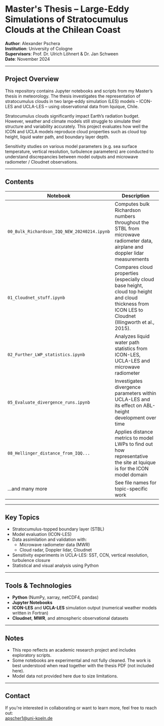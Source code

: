 # Master's Thesis – Large-Eddy Simulations of Stratocumulus Clouds at the Chilean Coast

**Author**: Alexander Pschera  
**Institution**: University of Cologne  
**Supervisors**: Prof. Dr. Ulrich Löhnert & Dr. Jan Schween  
**Date**: November 2024  

---

## Project Overview

This repository contains Jupyter notebooks and scripts from my Master’s thesis in meteorology. The thesis investigates the representation of stratocumulus clouds in two large-eddy simulation (LES) models – ICON-LES and UCLA-LES – using observational data from Iquique, Chile.

Stratocumulus clouds significantly impact Earth’s radiation budget. However, weather and climate models still struggle to simulate their structure and variability accurately. This project evaluates how well the ICON and UCLA models reproduce cloud properties such as cloud top height, liquid water path, and boundary layer depth.

Sensitivity studies on various model parameters (e.g. sea surface temperature, vertical resolution, turbulence parameters) are conducted to understand discrepancies between model outputs and microwave radiometer / Cloudnet observations.

---

## Contents

| Notebook | Description |
|----------|-------------|
| `00_Bulk_Richardson_IQQ_NEW_20240214.ipynb` | Computes bulk Richardson numbers throughout the STBL from microwave radiometer data, airplane  and doppler lidar measurements|
| `01_Cloudnet_stuff.ipynb` | Compares cloud properties (especially cloud base height, cloud top height and cloud thickness from ICON LES to Cloudnet (Illingworth et al., 2015).|
| `02_Further_LWP_statistics.ipynb` | Analyzes liquid water path statistics from ICON-LES, UCLA-LES and microwave radiometer|
| `05_Evaluate_divergence_runs.ipynb` | Investigates divergence parameters within UCLA-LES and its effect on ABL-height development over time|
| `08_Hellinger_distance_from_IQQ...` | Applies distance metrics to model LWPs to find out how representative the site at Iquique is for the ICON model domain |
| ...and many more | See file names for topic-specific work |

---

## Key Topics

- Stratocumulus-topped boundary layer (STBL)
- Model evaluation (ICON-LES)
- Data assimilation and validation with:
  - Microwave radiometer data (MWR)
  - Cloud radar, Doppler lidar, Cloudnet
- Sensitivity experiments in UCLA-LES: SST, CCN, vertical resolution, turbulence closure
- Statistical and visual analysis using Python

---

## Tools & Technologies

- **Python** (NumPy, xarray, netCDF4, pandas)
- **Jupyter Notebooks**
- **ICON-LES** and **UCLA-LES** simulation output (numerical weather models written in Fortran)
- **Cloudnet**, **MWR**, and atmospheric observational datasets

---

## Notes

- This repo reflects an academic research project and includes exploratory scripts.
- Some notebooks are experimental and not fully cleaned. The work is best understood when read together with the thesis PDF (not included here).
- Model data not provided here due to size limitations.

---

## Contact

If you're interested in collaborating or want to learn more, feel free to reach out:  
apscher1@uni-koeln.de
